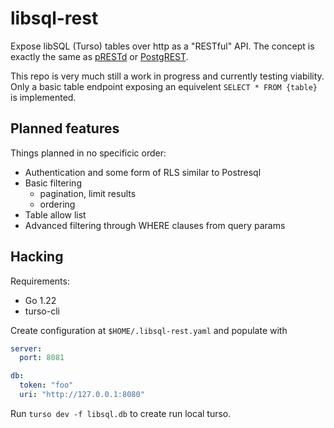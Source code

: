 # libsql-rest

Expose libSQL (Turso) tables over http as a "RESTful" API. The concept is exactly the same as [pRESTd](https://prestd.com/) or [PostgREST](https://postgrest.org/).

This repo is very much still a work in progress and currently testing viability. Only a basic table endpoint exposing an equivelent `SELECT * FROM {table}` is implemented.

## Planned features

Things planned in no specificic order:

- Authentication and some form of RLS similar to Postresql
- Basic filtering
  - pagination, limit results
  - ordering
- Table allow list
- Advanced filtering through WHERE clauses from query params

## Hacking

Requirements:

- Go 1.22
- turso-cli

Create configuration at `$HOME/.libsql-rest.yaml` and populate with

```yaml
server:
  port: 8081

db:
  token: "foo"
  uri: "http://127.0.0.1:8080"
```

Run `turso dev -f libsql.db` to create run local turso.
